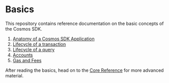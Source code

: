 <!--
order: false
parent:
  order: 2
-->

# Basics

This repository contains reference documentation on the basic concepts of the Cosmos SDK.

1. [Anatomy of a Cosmos SDK Application](./app-anatomy.md)
2. [Lifecycle of a transaction](./01-tx-lifecycle.md)
3. [Lifecycle of a query](./query-lifecycle.md)
4. [Accounts](./accounts.md)
5. [Gas and Fees](./gas-fees.md)

After reading the basics, head on to the [Core Reference](../advanced-concepts/README.md) for more advanced material.
